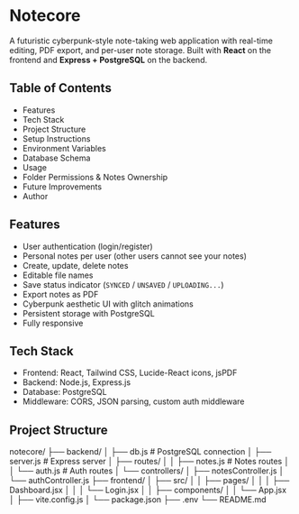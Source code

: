 # Notecore

A futuristic cyberpunk-style note-taking web application with real-time editing, PDF export, and per-user note storage. Built with **React** on the frontend and **Express + PostgreSQL** on the backend.

## Table of Contents

- Features
- Tech Stack
- Project Structure
- Setup Instructions
- Environment Variables
- Database Schema
- Usage
- Folder Permissions & Notes Ownership
- Future Improvements
- Author

## Features

- User authentication (login/register)
- Personal notes per user (other users cannot see your notes)
- Create, update, delete notes
- Editable file names
- Save status indicator (`SYNCED` / `UNSAVED` / `UPLOADING...`)
- Export notes as PDF
- Cyberpunk aesthetic UI with glitch animations
- Persistent storage with PostgreSQL
- Fully responsive

## Tech Stack

- Frontend: React, Tailwind CSS, Lucide-React icons, jsPDF
- Backend: Node.js, Express.js
- Database: PostgreSQL
- Middleware: CORS, JSON parsing, custom auth middleware

## Project Structure
notecore/
├── backend/
│ ├── db.js # PostgreSQL connection
│ ├── server.js # Express server
│ ├── routes/
│ │ ├── notes.js # Notes routes
│ │ └── auth.js # Auth routes
│ └── controllers/
│ ├── notesController.js
│ └── authController.js
├── frontend/
│ ├── src/
│ │ ├── pages/
│ │ │ ├── Dashboard.jsx
│ │ │ └── Login.jsx
│ │ ├── components/
│ │ └── App.jsx
│ ├── vite.config.js
│ └── package.json
├── .env
└── README.md




